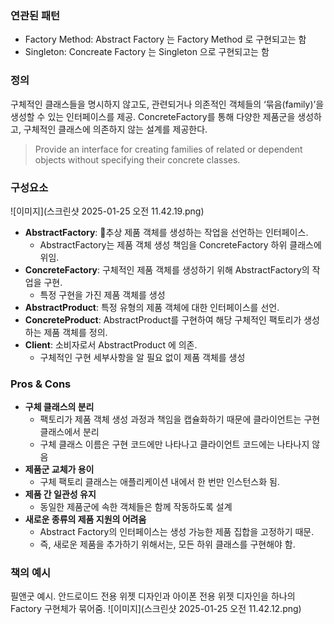 ### 연관된 패턴

- Factory Method: Abstract Factory 는 Factory Method 로 구현되고는 함
- Singleton: Concreate Factory 는 Singleton 으로 구현되고는 함

### 정의

구체적인 클래스들을 명시하지 않고도, 관련되거나 의존적인 객체들의 ‘묶음(family)’을 생성할 수 있는 인터페이스를 제공.
ConcreteFactory를 통해 다양한 제품군을 생성하고, 구체적인 클래스에 의존하지 않는 설계를 제공한다.

> Provide an interface for creating families of related or dependent objects without specifying their concrete classes.

### 구성요소

![이미지](스크린샷 2025-01-25 오전 11.42.19.png)

- **AbstractFactory**: 추상 제품 객체를 생성하는 작업을 선언하는 인터페이스.
    - AbstractFactory는 제품 객체 생성 책임을 ConcreteFactory 하위 클래스에 위임.
- **ConcreteFactory**: 구체적인 제품 객체를 생성하기 위해 AbstractFactory의 작업을 구현.
    - 특정 구현을 가진 제품 객체를 생성
- **AbstractProduct**: 특정 유형의 제품 객체에 대한 인터페이스를 선언.
- **ConcreteProduct**: AbstractProduct를 구현하여 해당 구체적인 팩토리가 생성하는 제품 객체를 정의.
- **Client**: 소비자로서 AbstractProduct 에 의존.
    - 구체적인 구현 세부사항을 알 필요 없이 제품 객체를 생성

### Pros & Cons

- **구체 클래스의 분리**
    - 팩토리가 제품 객체 생성 과정과 책임을 캡슐화하기 때문에 클라이언트는 구현 클래스에서 분리
    - 구체 클래스 이름은 구현 코드에만 나타나고 클라이언트 코드에는 나타나지 않음
- **제품군 교체가 용이**
    - 구체 팩토리 클래스는 애플리케이션 내에서 한 번만 인스턴스화 됨.
- **제품 간 일관성 유지**
    - 동일한 제품군에 속한 객체들은 함께 작동하도록 설계
- **새로운 종류의 제품 지원의 어려움**
    - Abstract Factory의 인터페이스는 생성 가능한 제품 집합을 고정하기 때문.
    - 즉, 새로운 제품을 추가하기 위해서는, 모든 하위 클래스를 구현해야 함.

### 책의 예시

필앤굿 예시. 안드로이드 전용 위젯 디자인과 아이폰 전용 위젯 디자인을 하나의 Factory 구현체가 묶어줌.
![이미지](스크린샷 2025-01-25 오전 11.42.12.png)




